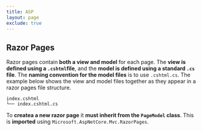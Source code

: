 ```yaml
---
title: ASP
layout: page
exclude: true
---
```


## Razor Pages

Razor pages contain **both a view and model** for each page. The **view is defined using a `.cshtml`file**, and the **model is defined using a standard `.cs` file**. The **naming convention for the model files** is to use `.cshtml.cs`. The example below shows the view and model files together as they appear in a razor pages file structure.
```
index.cshtml
└── index.cshtml.cs
```

To **createa a new razor page** it **must inherit from the `PageModel` class**. This is **imported** using `Microsoft.AspNetCore.Mvc.RazorPages`.
<!--stackedit_data:
eyJoaXN0b3J5IjpbMjAyOTEwNDE3OF19
-->